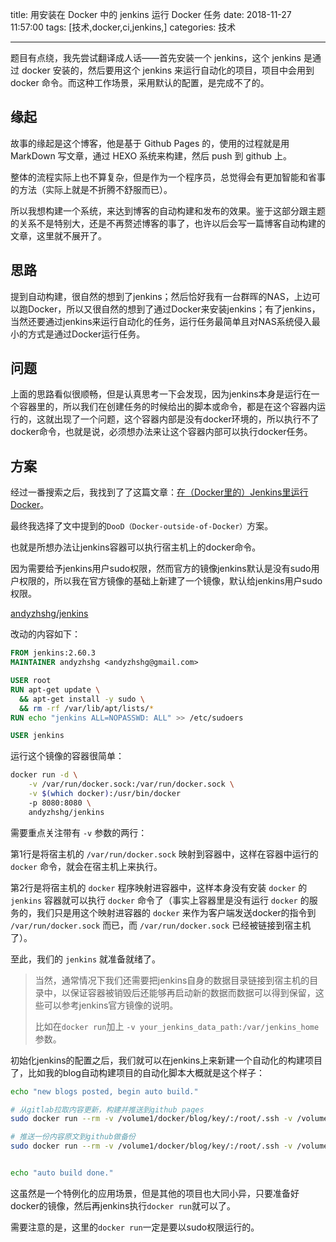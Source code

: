title: 用安装在 Docker 中的 jenkins 运行 Docker 任务
date: 2018-11-27 11:57:00
tags: [技术,docker,ci,jenkins,]
categories: 技术

------

题目有点绕，我先尝试翻译成人话——首先安装一个 jenkins，这个 jenkins 是通过 docker 安装的，然后要用这个 jenkins 来运行自动化的项目，项目中会用到 docker 命令。而这种工作场景，采用默认的配置，是完成不了的。

<!--more-->

## 缘起

故事的缘起是这个博客，他是基于 Github Pages 的，使用的过程就是用 MarkDown 写文章，通过 HEXO 系统来构建，然后 push 到 github 上。

整体的流程实际上也不算复杂，但是作为一个程序员，总觉得会有更加智能和省事的方法（实际上就是不折腾不舒服而已）。

所以我想构建一个系统，来达到博客的自动构建和发布的效果。鉴于这部分跟主题的关系不是特别大，还是不再赘述博客的事了，也许以后会写一篇博客自动构建的文章，这里就不展开了。

## 思路

提到自动构建，很自然的想到了jenkins；然后恰好我有一台群晖的NAS，上边可以跑Docker，所以又很自然的想到了通过Docker来安装jenkins；有了jenkins，当然还要通过jenkins来运行自动化的任务，运行任务最简单且对NAS系统侵入最小的方式是通过Docker运行任务。

## 问题

上面的思路看似很顺畅，但是认真思考一下会发现，因为jenkins本身是运行在一个容器里的，所以我们在创建任务的时候给出的脚本或命令，都是在这个容器内运行的，这就出现了一个问题，这个容器内部是没有docker环境的，所以执行不了docker命令，也就是说，必须想办法来让这个容器内部可以执行docker任务。

## 方案

经过一番搜索之后，我找到了了这篇文章：[在（Docker里的）Jenkins里运行Docker](http://www.dockone.io/article/431)。

最终我选择了文中提到的`DooD（Docker-outside-of-Docker）`方案。

也就是所想办法让jenkins容器可以执行宿主机上的docker命令。

因为需要给予jenkins用户sudo权限，然而官方的镜像jenkins默认是没有sudo用户权限的，所以我在官方镜像的基础上新建了一个镜像，默认给jenkins用户sudo权限。

[andyzhshg/jenkins](https://hub.docker.com/r/andyzhshg/jenkins/)

改动的内容如下：

```dockerfile
FROM jenkins:2.60.3
MAINTAINER andyzhshg <andyzhshg@gmail.com>

USER root
RUN apt-get update \
  && apt-get install -y sudo \
  && rm -rf /var/lib/apt/lists/*
RUN echo "jenkins ALL=NOPASSWD: ALL" >> /etc/sudoers

USER jenkins
```

运行这个镜像的容器很简单：

```bash
docker run -d \
	-v /var/run/docker.sock:/var/run/docker.sock \
	-v $(which docker):/usr/bin/docker 
	-p 8080:8080 \
	andyzhshg/jenkins
```

需要重点关注带有 `-v` 参数的两行：

第1行是将宿主机的 `/var/run/docker.sock` 映射到容器中，这样在容器中运行的 `docker` 命令，就会在宿主机上来执行。

第2行是将宿主机的 `docker` 程序映射进容器中，这样本身没有安装 `docker` 的 `jenkins` 容器就可以执行 `docker` 命令了（事实上容器里是没有运行 `docker` 的服务的，我们只是用这个映射进容器的 `docker` 来作为客户端发送docker的指令到 `/var/run/docker.sock` 而已，而 `/var/run/docker.sock` 已经被链接到宿主机了）。

至此，我们的 `jenkins` 就准备就绪了。

> 当然，通常情况下我们还需要把jenkins自身的数据目录链接到宿主机的目录中，以保证容器被销毁后还能够再启动新的数据而数据可以得到保留，这些可以参考jenkins官方镜像的说明。
>
> 比如在`docker run`加上 `-v your_jenkins_data_path:/var/jenkins_home`参数。

初始化jenkins的配置之后，我们就可以在jenkins上来新建一个自动化的构建项目了，比如我的blog自动构建项目的自动化脚本大概就是这个样子：

```bash
echo "new blogs posted, begin auto build."

# 从gitlab拉取内容更新，构建并推送到github pages
sudo docker run --rm -v /volume1/docker/blog/key/:/root/.ssh -v /volume1/docker/blog/up4dev:/blog andyzhshg/hexo

# 推送一份内容原文到github做备份
sudo docker run --rm -v /volume1/docker/blog/key/:/root/.ssh -v /volume1/docker/blog/up4dev:/blog andyzhshg/hexo /blog/backup2github.sh 


echo "auto build done."
```

这虽然是一个特例化的应用场景，但是其他的项目也大同小异，只要准备好docker的镜像，然后再jenkins执行`docker run`就可以了。

需要注意的是，这里的`docker run`一定是要以sudo权限运行的。

